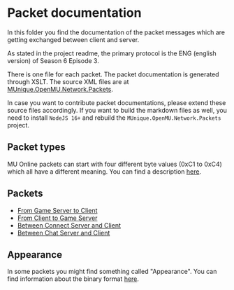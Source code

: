 # Packet documentation

In this folder you find the documentation of the packet messages which are getting
exchanged between client and server. 

As stated in the project readme, the primary protocol is the ENG (english version)
of Season 6 Episode 3.

There is one file for each packet. The packet documentation is generated through
XSLT. The source XML files are at [MUnique.OpenMU.Network.Packets](https://github.com/MUnique/OpenMU/tree/master/src/Network/Packets).

In case you want to contribute packet documentations, please extend these source
files accordingly. If you want to build the markdown files as well,
you need to install `NodeJS 16+` and rebuild the `MUnique.OpenMU.Network.Packets` project.

## Packet types

MU Online packets can start with four different byte values (0xC1 to 0xC4) which
all have a different meaning. You can find a description [here](PacketTypes.md).

## Packets

  * [From Game Server to Client](ServerToClient.md)
  * [From Client to Game Server](ClientToServer.md)
  * [Between Connect Server and Client](ConnectServer.md)
  * [Between Chat Server and Client](ChatServer.md)
  
## Appearance

In some packets you might find something called "Appearance". You can find information
about the binary format [here](Appearance.md).
